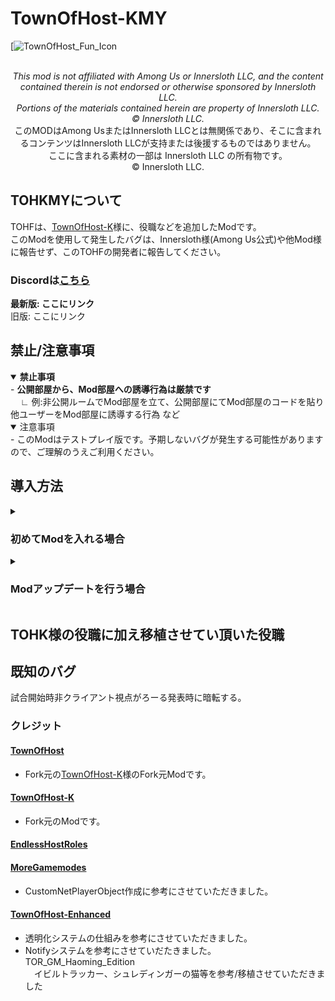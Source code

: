 # TownOfHost-KMY
[![TownOfHost_Fun_Icon](?)

<br>
<div align="center">
<i>This mod is not affiliated with Among Us or Innersloth LLC, and the content contained therein is not endorsed or otherwise sponsored by Innersloth LLC.<br>
Portions of the materials contained herein are property of Innersloth LLC.<br>
© Innersloth LLC.</i><br>
このMODはAmong UsまたはInnersloth LLCとは無関係であり、そこに含まれるコンテンツはInnersloth LLCが支持または後援するものではありません。<br>
ここに含まれる素材の一部は Innersloth LLC の所有物です。<br>
© Innersloth LLC.
</div>


## TOHKMYについて
TOHFは、[TownOfHost-K](https://github.com/KYMario/TownOfHost-K/)様に、役職などを追加したModです。<br>
このModを使用して発生したバグは、Innersloth様(Among Us公式)や他Mod様に報告せず、このTOHFの開発者に報告してください。<br>

### Discordは[こちら](https://discord.gg/9tDf7JwgC2)

  **最新版: ここにリンク**<br>
旧版: ここにリンク

## 禁止/注意事項
<details open>
<summary><b>禁止事項</b></summary>
- <b>公開部屋から、Mod部屋への誘導行為は厳禁です</b><br>
&nbsp;&nbsp;&nbsp;&nbsp;∟ 例:非公開ルームでMod部屋を立て、公開部屋にてMod部屋のコードを貼り他ユーザーをMod部屋に誘導する行為 など<br>
</details>
<details open>
<summary>注意事項</summary>
- このModはテストプレイ版です。予期しないバグが発生する可能性がありますので、ご理解のうえご利用ください。
</details>

## 導入方法
<details close>
<summary><h3>初めてModを入れる場合</h3></summary>
1. <a href="https://github.com/ToritenKabosu/TownOfHost-Fun/releases/latest/">最新版のModのリリース</a>のzipをダウンロード<br>
2. Among Usフォルダをコピーし、コピーしたAmongUsフォルダの名前を<code>Among Us - TOHKMY</code>などに変更<br>
3. '1.'でダウンロードしたzipを解凍<br>
4. 解凍したフォルダの中身を'2.'でコピーしたフォルダにコピペ<br>
5. 起動して完了
</details>
<details close>
<summary><h3>Modアップデートを行う場合</h3></summary>
1. <a href = "https://github.com/ToritenKabosu/TownOfHost-Fun/releases/latest/">最新版のModのリリース</a>の、<code>TownOfHost-KMY.dll</code>をダウンロード<br>
2. Modが入っているAmong Usフォルダを開く<br>
3. 開いているフォルダの<code>BepInEx\plugins</code>を開く<br>
4. そのフォルダ内の、<code>TownOfHost-KMY.dll</code>を'1.'でダウンロードしたdllと置き換え<br>
5. 起動して完了
</details>

## TOHK様の役職に加え移植させてい頂いた役職


## 既知のバグ
試合開始時非クライアント視点がろーる発表時に暗転する。

### クレジット
#### [TownOfHost](https://github.com/tukasa0001/TownOfHost/)
- Fork元の[TownOfHost-K](https://github.com/KYMario/TownOfHost-K/)様のFork元Modです。
#### [TownOfHost-K](https://github.com/KYMario/TownOfHost-K/)
- Fork元のModです。
#### [EndlessHostRoles](https://github.com/Gurge44/EndlessHostRoles)
#### [MoreGamemodes](https://github.com/Rabek009/MoreGamemodes/)
- CustomNetPlayerObject作成に参考にさせていただきました。
#### [TownOfHost-Enhanced](https://github.com/EnhancedNetwork/TownofHost-Enhanced)
- 透明化システムの仕組みを参考にさせていただきました。
- Notifyシステムを参考にさせていだたきました。
TOR_GM_Haoming_Edition<br>
　イビルトラッカー、シュレディンガーの猫等を参考/移植させていただきました<br>

